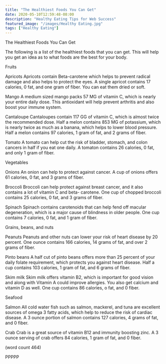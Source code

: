 ```yaml
---
title: "The Healthiest Foods You Can Get"
date: 2020-05-10T12:59:48-08:00
description: "Healthy Eating Tips for Web Success"
featured_image: "/images/Healthy Eating.jpg"
tags: ["Healthy Eating"]
---
```


The Healthiest Foods You Can Get

The following is a list of the healthiest foods that
you can get.  This will help you get an idea as 
to what foods are the best for your body.

Fruits

Apricots
Apricots contain Beta-carotene which helps to 
prevent radical damage and also helps to protect
the eyes.  A single apricot contains 17 calories, 
0 fat, and one gram of fiber.  You can eat them
dried or soft.

Mango
A medium sized mango packs 57 MG of vitamin C, 
which is nearly your entire daily dose.  This
antioxidant will help prevent arthritis and also
boost your immune system.  

Cantaloupe
Cantaloupes contain 117 GG of vitamin C, which is
almost twice the recommended dose.  Half a melon
contains 853 MG of potassium, which is nearly 
twice as much as a banana, which helps to lower
blood pressure.  Half a melon contains 97 calories, 
1 gram of fat, and 2 grams of fiber.

Tomato 
A tomato can help cut the risk of bladder, stomach,
and colon cancers in half if you eat one daily. 
A tomaton contains 26 calories, 0 fat, and only
1 gram of fiber.

Vegetables

Onions
An onion can help to protect against cancer.  A 
cup of onions offers 61 calories, 0 fat, and 3
grams of fiber.

Broccoli
Broccoli can help protect against breast cancer, 
and it also contains a lot of vitamin C and beta-
carotene.  One cup of chopped broccoli contains
25 calories, 0 fat, and 3 grams of fiber.

Spinach
Spinach contains carotenoids that can help fend
off macular degeneration, which is a major cause
of blindness in older people.  One cup contains 
7 calories, 0 fat, and 1 gram of fiber.

Grains, beans, and nuts

Peanuts
Peanuts and other nuts can lower your risk of
heart disease by 20 percent.  One ounce contains
166 calories, 14 grams of fat, and over 2 grams of
fiber.  

Pinto beans
A half cut of pinto beans offers more than 25 
percent of your daily folate requirement, which 
protects you against heart disease.  Half a cup
contains 103 calories, 1 gram of fat, and 6 grams
of fiber.

Skim milk
Skim milk offers vitamin B2, which is important for
good vision and along with Vitamin A could improve
allergies.  You also get calcium and vitamin D as
well.  One cup contains 86 calories, o fat, and 0
fiber.

Seafood

Salmon
All cold water fish such as salmon, mackerel, and 
tuna are excellent sources of omega 3 fatty acids, 
which help to reduce the risk of cardiac disease.
A 3 ounce portion of salmon contains 127 calories,
4 grams of fat, and 0 fiber.

Crab
Crab is a great source of vitamin B12 and immunity
boosting zinc.  A 3 ounce serving of crab offers 
84 calories, 1 gram of fat, and 0 fiber.

(word count 464)

PPPPP

